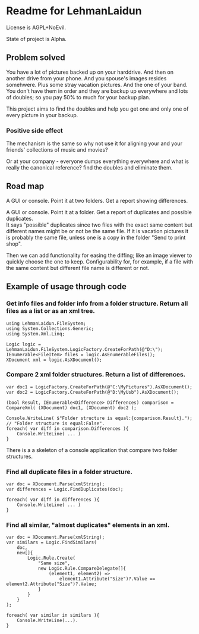 # Readme for LehmanLaidun

License is AGPL+NoEvil.

State of project is Alpha.

## Problem solved

You have a lot of pictures backed up on your harddrive. And then on another drive from your phone. And you spouse's images resides somehwere. Plus some stray vacation pictures. And the one of your band.  
You don't have them in order and they are backup up everywhere and lots of doubles; so you pay 50% to much for your backup plan.

This project aims to find the doubles and help you get one and only one of every picture in your backup.

### Positive side effect

The mechanism is the same so why not use it for aligning your and your friends' collections of music and movies?

Or at your company - everyone dumps everything everywhere and what is really the canonical reference? find the doubles and eliminate them.

## Road map

A GUI or console. Point it at two folders. Get a report showing differences.

A GUI or console. Point it at a folder. Get a report of duplicates and possible duplicates.  
It says "possible" duplicates since two files with the exact same content but different names might be or not be the same file. If it is vacation pictures it is probably the same file, unless one is a copy in the folder "Send to print shop".

Then we can add functionality for easing the diffing; like an image viewer to quickly choose the one to keep.
Configurability for, for example, if a file with the same content but different file name is different or not.

## Example of usage through code

### Get info files and folder info from a folder structure. Return all files as a list or as an xml tree.

    using LehmanLaidun.FileSystem;
    using System.Collections.Generic;
    using System.Xml.Linq;
    
    Logic logic = LehmanLaidun.FileSystem.LogicFactory.CreateForPath(@"D:\");
    IEnumerable<FileItem> files = logic.AsEnumerableFiles();
    XDocument xml = logic.AsXDocument();

### Compare 2 xml folder structures. Return a list of differences.

    var doc1 = LogicFactory.CreateForPath(@"C:\MyPictures").AsXDocument();
    var doc2 = LogicFactory.CreateForPath(@"D:\MyUsb").AsXDocument();
    
    (bool Result, IEnumerable<Difference> Differences) comparison = CompareXml( (XDocument) doc1, (XDocument) doc2 );

    Console.WriteLine( $"Folder structure is equal:{comparison.Result}."); // "Folder structure is equal:False".
    foreach( var diff in comparison.Differences ){
        Console.WriteLine( ... )
    }

There is a a skeleton of a console application that compare two folder structures.

### Find all duplicate files in a folder structure.

    var doc = XDocument.Parse(xmlString);
	var differences = Logic.FindDuplicates(doc);

	foreach( var diff in differences ){
		Console.WriteLine( ... )
	}

### Find all similar, "almost duplicates" elements in an xml.

	var doc = XDocument.Parse(xmlString);
	var similars = Logic.FindSimilars(
		doc, 
		new[]{
			Logic.Rule.Create( 
				"Same size", 
				new Logic.Rule.CompareDelegate[]{
					(element1, element2) =>
						element1.Attribute("Size")?.Value == element2.Attribute("Size")?.Value;
				}
			}
		}
	);

	foreach( var similar in similars ){
		Console.WriteLine(...).
	}